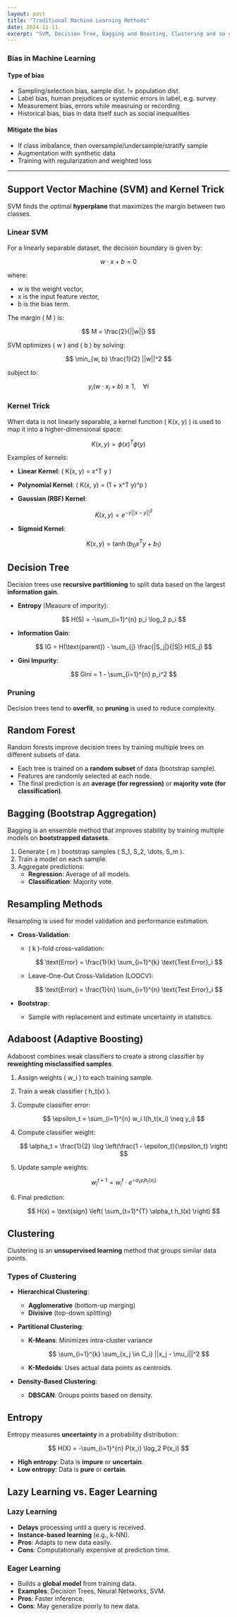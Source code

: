 ```yaml
---
layout: post
title: "Traditional Machine Learning Methods"
date: 2024-11-11
excerpt: "SVM, Decision Tree, Bagging and Boosting, Clustering and so on"
---
```


### Bias in Machine Learning

#### Type of bias
- Sampling/selection bias, sample dist. != population dist.
- Label bias, human prejudices or systemic errors in label, e.g. survey
- Measurement bias, errors while measruing or recording
- Historical bias, bias in data itself such as social inequalities

#### Mitigate the bias
- If class imbalance, then oversample/undersample/stratify sample
- Augmentation with synthetic data
- Training with regularization and weighted loss

---

## Support Vector Machine (SVM) and Kernel Trick
SVM finds the optimal **hyperplane** that maximizes the margin between two classes.

### **Linear SVM**
For a linearly separable dataset, the decision boundary is given by:

$$
w \cdot x + b = 0
$$

where:
-  w  is the weight vector,
-  x  is the input feature vector,
-  b  is the bias term.

The margin \( M \) is:

$$
M = \frac{2}{||w||}
$$

SVM optimizes \( w \) and \( b \) by solving:

$$
\min_{w, b} \frac{1}{2} ||w||^2
$$

subject to:

$$
y_i (w \cdot x_i + b) \geq 1, \quad \forall i
$$

### **Kernel Trick**
When data is not linearly separable, a kernel function \( K(x, y) \) is used to map it into a higher-dimensional space:

$$
K(x, y) = \phi(x)^T \phi(y)
$$

Examples of kernels:
- **Linear Kernel**: \( K(x, y) = x^T y \)
- **Polynomial Kernel**: \( K(x, y) = (1 + x^T y)^p \)
- **Gaussian (RBF) Kernel**:

  $$
  K(x, y) = e^{-\gamma ||x - y||^2}
  $$

- **Sigmoid Kernel**:

  $$
  K(x, y) = \tanh(b_0 x^T y + b_1)
  $$

## Decision Tree
Decision trees use **recursive partitioning** to split data based on the largest **information gain**.

- **Entropy** (Measure of impurity):

  $$
  H(S) = -\sum_{i=1}^{n} p_i \log_2 p_i
  $$

- **Information Gain**:

  $$
  IG = H(\text{parent}) - \sum_{j} \frac{|S_j|}{|S|} H(S_j)
  $$

- **Gini Impurity**:

  $$
  Gini = 1 - \sum_{i=1}^{n} p_i^2
  $$

### **Pruning**
Decision trees tend to **overfit**, so **pruning** is used to reduce complexity.

## Random Forest
Random forests improve decision trees by training multiple trees on different subsets of data.

- Each tree is trained on a **random subset** of data (bootstrap sample).
- Features are randomly selected at each node.
- The final prediction is an **average (for regression)** or **majority vote (for classification)**.

## Bagging (Bootstrap Aggregation)
Bagging is an ensemble method that improves stability by training multiple models on **bootstrapped datasets**.

1. Generate \( m \) bootstrap samples \( S_1, S_2, \dots, S_m \).
2. Train a model on each sample.
3. Aggregate predictions:
   - **Regression**: Average of all models.
   - **Classification**: Majority vote.

## Resampling Methods
Resampling is used for model validation and performance estimation.

- **Cross-Validation**:
  - \( k \)-fold cross-validation:
  
    $$
    \text{Error} = \frac{1}{k} \sum_{i=1}^{k} \text{Test Error}_i
    $$

  - Leave-One-Out Cross-Validation (LOOCV):

    $$
    \text{Error} = \frac{1}{n} \sum_{i=1}^{n} \text{Test Error}_i
    $$

- **Bootstrap**:
  - Sample with replacement and estimate uncertainty in statistics.

## Adaboost (Adaptive Boosting)
Adaboost combines weak classifiers to create a strong classifier by **reweighting misclassified samples**.

1. Assign weights \( w_i \) to each training sample.
2. Train a weak classifier \( h_t(x) \).
3. Compute classifier error:

   $$
   \epsilon_t = \sum_{i=1}^{n} w_i I(h_t(x_i) \neq y_i)
   $$

4. Compute classifier weight:

   $$
   \alpha_t = \frac{1}{2} \log \left(\frac{1 - \epsilon_t}{\epsilon_t} \right)
   $$

5. Update sample weights:

   $$
   w_{i}^{t+1} = w_i^t \cdot e^{-\alpha_t y_i h_t(x_i)}
   $$

6. Final prediction:

   $$
   H(x) = \text{sign} \left( \sum_{t=1}^{T} \alpha_t h_t(x) \right)
   $$

## Clustering
Clustering is an **unsupervised learning** method that groups similar data points.

### **Types of Clustering**
- **Hierarchical Clustering**:
  - **Agglomerative** (bottom-up merging)
  - **Divisive** (top-down splitting)

- **Partitional Clustering**:
  - **K-Means**: Minimizes intra-cluster variance

    $$
    \sum_{i=1}^{k} \sum_{x_j \in C_i} ||x_j - \mu_i||^2
    $$

  - **K-Medoids**: Uses actual data points as centroids.

- **Density-Based Clustering**:
  - **DBSCAN**: Groups points based on density.

## Entropy
Entropy measures **uncertainty** in a probability distribution:

$$
H(X) = -\sum_{i=1}^{n} P(x_i) \log_2 P(x_i)
$$

- **High entropy**: Data is **impure** or **uncertain**.
- **Low entropy**: Data is **pure** or **certain**.

## Lazy Learning vs. Eager Learning
### **Lazy Learning**
- **Delays** processing until a query is received.
- **Instance-based learning** (e.g., k-NN).
- **Pros**: Adapts to new data easily.
- **Cons**: Computationally expensive at prediction time.

### **Eager Learning**
- Builds a **global model** from training data.
- **Examples**: Decision Trees, Neural Networks, SVM.
- **Pros**: Faster inference.
- **Cons**: May generalize poorly to new data.

